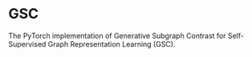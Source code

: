 # GSC
The PyTorch implementation of Generative Subgraph Contrast for Self-Supervised Graph Representation Learning (GSC).

